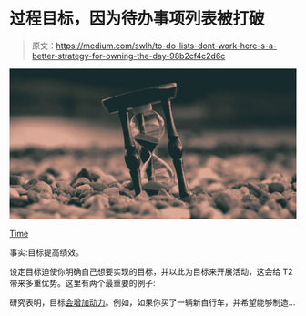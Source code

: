 # 过程目标，因为待办事项列表被打破

> 原文：<https://medium.com/swlh/to-do-lists-dont-work-here-s-a-better-strategy-for-owning-the-day-98b2cf4c2d6c>

![](img/2aab755b47f9c2a06e6c5cbcf1473764.png)

[Time](https://unsplash.com/photos/BXOXnQ26B7o?utm_source=unsplash&utm_medium=referral&utm_content=creditCopyText)

事实:目标提高绩效。

设定目标迫使你明确自己想要实现的目标，并以此为目标来开展活动，这会给 T2 带来多重优势。这里有两个最重要的例子:

研究表明，目标[会增加动力](http://www.farmerhealth.org.au/wp-content/uploads/2016/12/Building-a-Practically-Useful-Theory-of-Goal-Setting-and-Task-Motivation-A-35-Year-Odyssey.pdf)。例如，如果你买了一辆新自行车，并希望能够制造…
